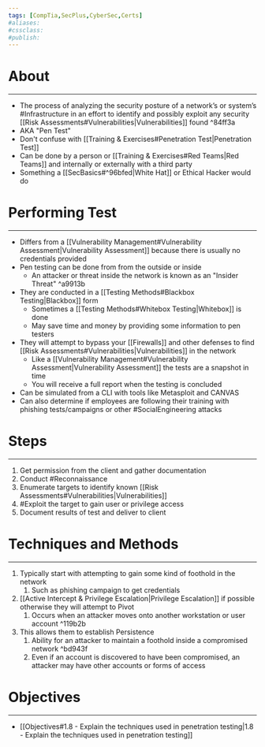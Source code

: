 ```yaml
---
tags: [CompTia,SecPlus,CyberSec,Certs]
#aliases:
#cssclass:
#publish:
---
```


# About
---
- The process of analyzing the security posture of a network’s or system’s #Infrastructure  in an effort to identify and possibly exploit any security [[Risk Assessments#Vulnerabilities|Vulnerabilities]] found ^84ff3a
- AKA "Pen Test"
- Don't confuse with [[Training & Exercises#Penetration Test|Penetration Test]]
- Can be done by a person or [[Training & Exercises#Red Teams|Red Teams]] and internally or externally with a third party
- Something a [[SecBasics#^96bfed|White Hat]] or Ethical Hacker would do

# Performing Test
---
- Differs from a [[Vulnerability Management#Vulnerability Assessment|Vulnerability Assessment]] because there is usually no credentials provided
- Pen testing can be done from from the outside or inside
	- An attacker or threat inside the network is known as an "Insider Threat" ^a9913b
- They are conducted in a [[Testing Methods#Blackbox Testing|Blackbox]] form
	- Sometimes a [[Testing Methods#Whitebox Testing|Whitebox]] is done
	- May save time and money by providing some information to pen testers
- They will attempt to bypass your [[Firewalls]] and other defenses to find [[Risk Assessments#Vulnerabilities|Vulnerabilities]] in the network
	- Like a [[Vulnerability Management#Vulnerability Assessment|Vulnerability Assessment]] the tests are a snapshot in time
	- You will receive a full report when the testing is concluded
- Can be simulated from a CLI with tools like Metasploit and CANVAS
- Can also determine if employees are following their training with phishing tests/campaigns or other #SocialEngineering attacks

# Steps
---
1. Get permission from the client and gather documentation
2. Conduct #Reconnaissance 
3. Enumerate targets to identify known [[Risk Assessments#Vulnerabilities|Vulnerabilities]]
4. #Exploit the target to gain user or privilege access
5. Document results of test and deliver to client

# Techniques and Methods
---
1. Typically start with attempting to gain some kind of foothold in the network
	1. Such as phishing campaign to get credentials
2. [[Active Intercept & Privilege Escalation|Privilege Escalation]] if possible otherwise they will attempt to Pivot
	1. Occurs when an attacker moves onto another workstation or user account ^119b2b
3. This allows them to establish Persistence
	1. Ability for an attacker to maintain a foothold inside a compromised network ^bd943f
	2. Even if an account is discovered to have been compromised, an attacker may have other accounts or forms of access

# Objectives
---
- [[Objectives#1.8 - Explain the techniques used in penetration testing|1.8 - Explain the techniques used in penetration testing]]